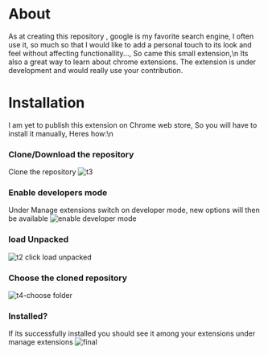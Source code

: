 # About 
As at creating this repository , google is my favorite search engine, I often use it, so much so that I would like to add a personal touch to its look and feel without affecting functionallity..., So came this small extension,\n
Its also a great way to learn about chrome extensions.
The extension is under development and would really use your contribution.

# Installation
I am yet to publish this extension on Chrome web store, So you will have to install it manually, Heres how:\n
### Clone/Download the repository
Clone the repository
![t3](https://github.com/user-attachments/assets/ff93317f-04ce-440d-8bf8-deb850b5d066)
### Enable developers mode
Under Manage extensions switch on developer mode, new options will then be available
![enable developer mode](https://github.com/user-attachments/assets/519158dc-d37c-4fbd-93f0-1d3fc730757a)
### load Unpacked
![t2 click load unpacked](https://github.com/user-attachments/assets/ef4a83dd-5be1-41f0-8d6a-f33206f18d9a)
### Choose the cloned repository
![t4-choose folder](https://github.com/user-attachments/assets/9c208af3-966b-4542-adc5-224d729f5dc0)
### Installed?
If its successfully installed you should see it among your extensions under manage extensions
![final](https://github.com/user-attachments/assets/22ac768d-a51a-4187-9d56-f273f16f85fa)
